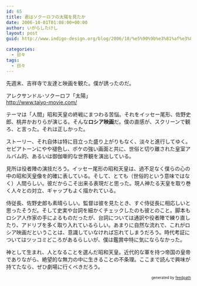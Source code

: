 ```yaml
---
id: 65
title: 君はソクーロフの太陽を見たか
date: 2006-10-01T01:08:00+00:00
author: いがらしたけし
layout: post
guid: http://www.indigo-design.org/blog/2006/10/%e5%90%9b%e3%81%af%e3%82%bd%e3%82%af%e3%83%bc%e3%83%ad%e3%83%95%e3%81%ae%e5%a4%aa%e9%99%bd%e3%82%92%e8%a6%8b%e3%81%9f%e3%81%8b/

categories:
  - 日々
tags:
  - 日々
---
```

先週末、吉祥寺で友達と映画を観た。僕が誘ったのだ。

アレクサンドル･ソクーロフ「太陽」  
<http://www.taiyo-movie.com/>

テーマは「人間」昭和天皇の終戦にまつわる苦悩。それをイッセー尾形、佐野史郎、桃井かおりらが演じる。そんな<span style="font-weight: bold">ロシア映画</span>だ。僕の直感が、スクリーンで観ろ、と言った。それは正しかった。

ストーリー、それ自体は特に目立った盛り上がりもなく、淡々と進行してゆく。セピアトーンにやや褪色し、ボケの強い画面と共に、世俗と切り離された皇室アルバム的、あるいは御伽噺的な世界観を演出している。

見所は役者陣の演技だろう。イッセー尾形の昭和天皇は、過不足なく僕らの心の中の昭和天皇像を的確に表している。そして、とても（世俗的という意味ではなく）人間らしい。彼だからこそ出来る表現だと思った。現人神たる天皇を取り巻く人々との対立、ギャップもよく描かれている。

侍従長、佐野史郎も素晴らしい。監督は彼を見たとき、すぐ侍従長に相応しいと思ったそうだ。そして史実や台詞を細かくチェックしたのも彼とのこと。脚本もロシア人作家の手によるものだったが、台詞については通訳や役者陣で練り直したり、アドリブを多く取り入れているらしい。あまりに自然な流れで、これがロシア映画だということは、意識していなければ忘れてしまうだろう。時代考証についてはツッコミどころがあるらしいが、僕は鑑賞中特に気にならなかった。

神として生まれ、人となることを選んだ昭和天皇。近代的な軍を持つ帝国の皇帝でありながら、絶望的な無力の中に生きることの不条理。ここまで読んで興味が持てたなら、ぜひ劇場に行くべきだろう。

<div style="text-align: right;font-size: 10px">
  &nbsp;&nbsp;<span>generated by <a href="http://feedpath.jp">feedpath</a></span>
</div>

